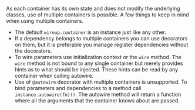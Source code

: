 As each container has its own state and does not modify the underlying classes, use of multiple containers is possible.
A few things to keep in mind when using multiple containers.

* The default `wireup.container` is an instance just like any other.
* If a dependency belongs to multiple containers you can use decorators on them, but it is preferable you manage
register dependencies without the decorators.
* To wire parameters use initialization context or the `wire` method. The `wire` method is not bound to any single
container but merely provides hints as to what should be injected. These hints can be read by any container
when calling autowire.
* Use of `@autowire` decorator with multiple containers is unsupported. To bind parameters and dependencies to a method
call `instance.autowire(fn)()`. The autowire method will return a function where all the arguments that the container
knows about are passed.
